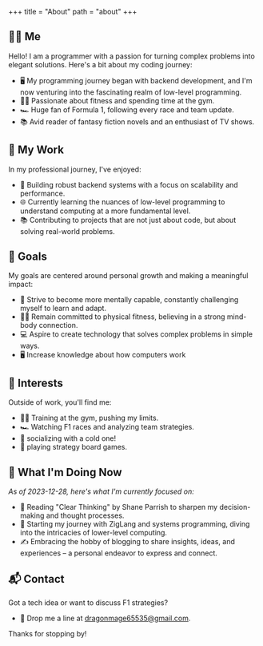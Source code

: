 +++
title = "About"
path = "about"
+++

## 🙋‍♂️ Me

Hello! I am a programmer with a passion for turning complex problems into elegant solutions. Here's a bit about my coding journey:
- 🖥️ My programming journey began with backend development, and I'm now venturing into the fascinating realm of low-level programming.
- 🏋️‍♂️ Passionate about fitness and spending time at the gym.
- 🏎️ Huge fan of Formula 1, following every race and team update.
- 📚 Avid reader of fantasy fiction novels and an enthusiast of TV shows.


## 💼 My Work

In my professional journey, I've enjoyed:
- 🔨 Building robust backend systems with a focus on scalability and performance.
- 🌐 Currently learning the nuances of low-level programming to understand computing at a more fundamental level.
- 📚 Contributing to projects that are not just about code, but about solving real-world problems.

## 🎯 Goals

My goals are centered around personal growth and making a meaningful impact:
- 🧠 Strive to become more mentally capable, constantly challenging myself to learn and adapt.
- 🏋️‍♂️ Remain committed to physical fitness, believing in a strong mind-body connection.
- 💻 Aspire to create technology that solves complex problems in simple ways.
- 🖥️ Increase knowledge about how computers work

## 🎨 Interests

Outside of work, you'll find me:
- 🏋️‍♂️ Training at the gym, pushing my limits.
- 🏎️ Watching F1 races and analyzing team strategies.
- 🍺 socializing with a cold one!
- 🎲 playing strategy board games.

## 📘 What I'm Doing Now

_As of 2023-12-28, here's what I'm currently focused on:_
- 📖 Reading "Clear Thinking" by Shane Parrish to sharpen my decision-making and thought processes.
- 🚀 Starting my journey with ZigLang and systems programming, diving into the intricacies of lower-level computing.
- ✍️ Embracing the hobby of blogging to share insights, ideas, and experiences – a personal endeavor to express and connect.

## 📬 Contact

Got a tech idea or want to discuss F1 strategies?
- 📧 Drop me a line at [dragonmage65535@gmail.com](mailto:dragonmage65535@gmail.com).

Thanks for stopping by!
